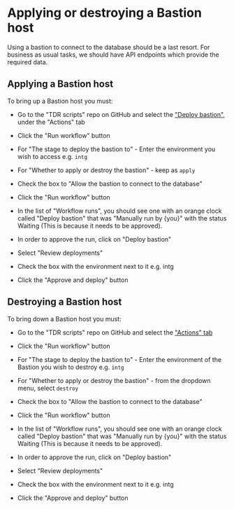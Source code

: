 # Applying or destroying a Bastion host

Using a bastion to connect to the database should be a last resort. For business as usual tasks, we should have API endpoints which provide the required data.
## Applying a Bastion host

To bring up a Bastion host you must:

* Go to the "TDR scripts" repo on GitHub and select the ["Deploy bastion"](https://github.com/nationalarchives/tdr-scripts/actions/workflows/bastion_deploy.yml), under the "Actions" tab
* Click the "Run workflow" button
* For "The stage to deploy the bastion to" - Enter the environment you wish to access e.g. `intg`
* For "Whether to apply or destroy the bastion" - keep as `apply`
* Check the box to "Allow the bastion to connect to the database"
* Click the "Run workflow" button
* In the list of "Workflow runs", you should see one with an orange clock called "Deploy bastion" that was "Manually run by {you}" with the status Waiting (This is because it needs to be approved).

* In order to approve the run, click on "Deploy bastion"
* Select "Review deployments"
* Check the box with the environment next to it e.g. intg
* Click the "Approve and deploy" button

## Destroying a Bastion host

To bring down a Bastion host you must:

* Go to the "TDR scripts" repo on GitHub and select the ["Actions" tab](https://github.com/nationalarchives/tdr-scripts/actions/workflows/bastion_deploy.yml)
* Click the "Run workflow" button
* For "The stage to deploy the bastion to" - Enter the environment of the Bastion you wish to destroy e.g. `intg`
* For "Whether to apply or destroy the bastion" - from the dropdown menu, select `destroy`
* Check the box to "Allow the bastion to connect to the database"
* Click the "Run workflow" button
* In the list of "Workflow runs", you should see one with an orange clock called "Deploy bastion" that was "Manually run by {you}" with the status Waiting (This is because it needs to be approved).

* In order to approve the run, click on "Deploy bastion"
* Select "Review deployments"
* Check the box with the environment next to it e.g. intg
* Click the "Approve and deploy" button
